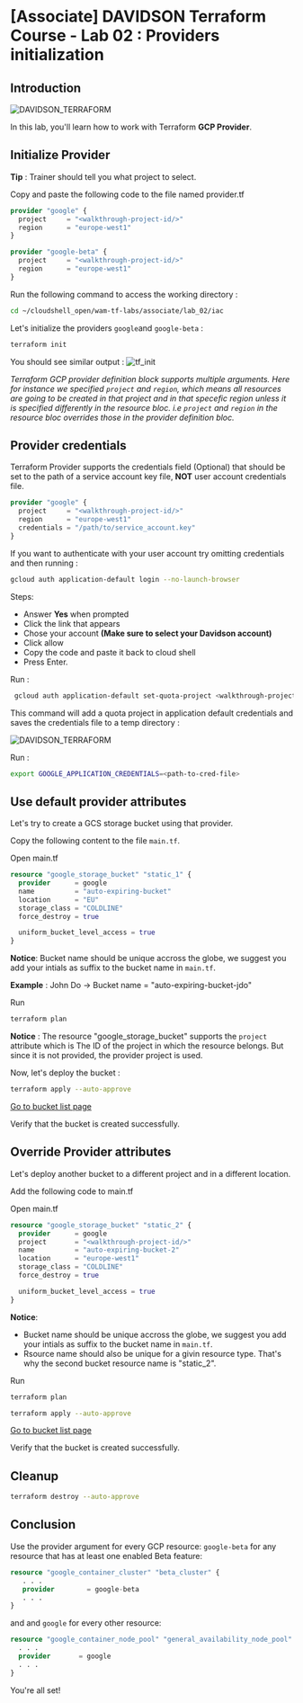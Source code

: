 # [Associate] DAVIDSON Terraform Course - Lab 02 : Providers initialization
## Introduction
![DAVIDSON_TERRAFORM](https://storage.googleapis.com/bkt-public-images/Davidson-Fond%20De%CC%81grade%CC%81.jpg)

In this lab, you'll learn how to work with Terraform **GCP Provider**.

## Initialize Provider

<walkthrough-project-setup></walkthrough-project-setup>

**Tip** : Trainer should tell you what project to select.

Copy and paste the following code to the file named <walkthrough-editor-open-file filePath="cloudshell_open/wam-tf-labs/associate/lab_02/iac/provider.tf">provider.tf</walkthrough-editor-open-file>

```tf
provider "google" {
  project     = "<walkthrough-project-id/>"
  region      = "europe-west1"
}

provider "google-beta" {
  project     = "<walkthrough-project-id/>"
  region      = "europe-west1"
}
```

Run the following command to access the working directory :
```bash
cd ~/cloudshell_open/wam-tf-labs/associate/lab_02/iac
```
Let's initialize the providers `google`and `google-beta` :
```bash
terraform init
```
You should see similar output :
![tf_init](https://storage.googleapis.com/bkt-public-images/tf_init.png)

<em>Terraform GCP provider definition block supports multiple arguments. Here for instance we specified `project` and `region`, which means all resources are going to be created in that project and in that specefic region unless it is specified differently in the resource bloc. i.e `project` and `region` in the resource bloc overrides those in the provider definition bloc.</em>

## Provider credentials

Terraform Provider supports the credentials field (Optional) that should be set to the path of a service account key file, **NOT** user account credentials file.
```tf
provider "google" {
  project     = "<walkthrough-project-id/>"
  region      = "europe-west1"
  credentials = "/path/to/service_account.key"
}
```

If you want to authenticate with your user account try omitting credentials and then running :
```bash
gcloud auth application-default login --no-launch-browser
```
Steps:
 - Answer **Yes** when prompted
 - Click the link that appears
 - Chose your account **(Make sure to select your Davidson account)**
 - Click allow
 - Copy the code and paste it back to cloud shell
 - Press Enter.

 Run :
 ```bash
  gcloud auth application-default set-quota-project <walkthrough-project-id/>
 ```

 This command will add a quota project in application default credentials and saves the credentials file to a temp directory :

 ![DAVIDSON_TERRAFORM](https://storage.googleapis.com/bkt-public-images/cred_path.png)

 Run :
 ```bash
 export GOOGLE_APPLICATION_CREDENTIALS=<path-to-cred-file>
 ```

## Use default provider attributes

Let's try to create a GCS storage bucket using that provider.

Copy the following content to the file `main.tf`.

<walkthrough-editor-open-file filePath="cloudshell_open/wam-tf-labs/associate/lab_02/iac/main.tf">Open main.tf</walkthrough-editor-open-file>

```tf
resource "google_storage_bucket" "static_1" {
  provider      = google
  name          = "auto-expiring-bucket"
  location      = "EU"
  storage_class = "COLDLINE"
  force_destroy = true

  uniform_bucket_level_access = true
}
```
**Notice**: Bucket name should be unique accross the globe, we suggest you add your intials as suffix to the bucket name in `main.tf`.

__Example__ : John Do -> Bucket name = "auto-expiring-bucket-jdo"

Run
```bash
terraform plan
```
**Notice** : The resource "google_storage_bucket" supports the `project` attribute which is The ID of the project in which the resource belongs. But since it is not provided, the provider project is used.

Now, let's deploy the bucket :
```bash
terraform apply --auto-approve
```

[Go to bucket list page](https://console.cloud.google.com/storage/browser?referrer=search&orgonly=true&project=<walkthrough-project-id/>)

Verify that the bucket is created successfully.

## Override Provider attributes

Let's deploy another bucket to a different project and in a different location.

<walkthrough-project-setup></walkthrough-project-setup>

Add the following code to main.tf

<walkthrough-editor-open-file filePath="cloudshell_open/wam-tf-labs/associate/lab_02/iac/main.tf">Open main.tf</walkthrough-editor-open-file>


```tf
resource "google_storage_bucket" "static_2" {
  provider      = google
  project       = "<walkthrough-project-id/>"
  name          = "auto-expiring-bucket-2"
  location      = "europe-west1"
  storage_class = "COLDLINE"
  force_destroy = true

  uniform_bucket_level_access = true
}
```

**Notice**:
- Bucket name should be unique accross the globe, we suggest you add your intials as suffix to the bucket name in `main.tf`.
- Rsource name should also be unique for a givin resource type. That's why the second bucket resource name is "static_2".

Run
```bash
terraform plan  
```
```bash
terraform apply --auto-approve  
```
[Go to bucket list page](https://console.cloud.google.com/storage/browser?referrer=search&orgonly=true&project=<walkthrough-project-id/>)

Verify that the bucket is created successfully.

## Cleanup

```bash
terraform destroy --auto-approve
```

## Conclusion
Use the provider argument for every GCP resource: `google-beta` for any resource that has at least one enabled Beta feature:
```tf
resource "google_container_cluster" "beta_cluster" {
   . . .
   provider        = google-beta
   . . .
}
```

and and `google` for every other resource:
```tf
resource "google_container_node_pool" "general_availability_node_pool" {
  . . .
  provider       = google
  . . .
}
```

You're all set!

<walkthrough-conclusion-trophy></walkthrough-conclusion-trophy>
